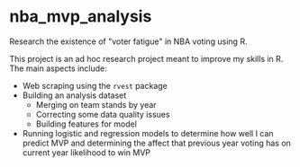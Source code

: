 # nba_mvp_analysis
Research the existence of "voter fatigue" in NBA voting using R.

This project is an ad hoc research project meant to improve my skills in R. The main aspects include:
* Web scraping using the `rvest` package
* Building an analysis dataset
  * Merging on team stands by year
  * Correcting some data quality issues
  * Building features for model
* Running logistic and regression models to determine how well I can predict MVP and determining the affect that previous year voting has on current year likelihood to win MVP
